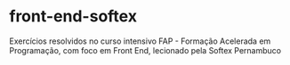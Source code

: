 # front-end-softex
 Exercícios resolvidos no curso intensivo FAP - Formação Acelerada em Programação, com foco em Front End, lecionado pela Softex Pernambuco
